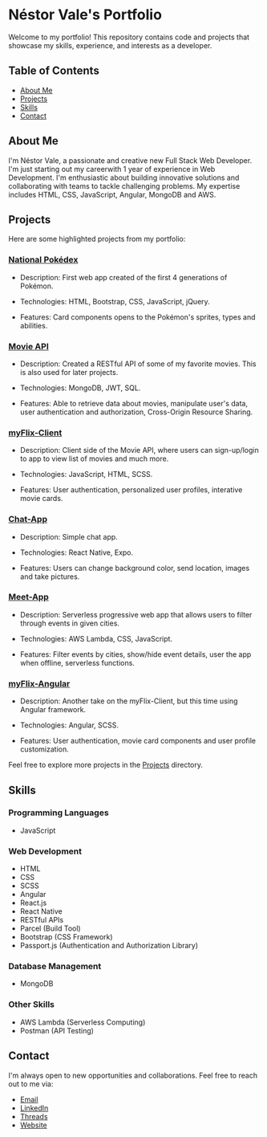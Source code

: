 # Néstor Vale's Portfolio

Welcome to my portfolio! This repository contains code and projects that showcase my skills, experience, and interests as a developer.

## Table of Contents
- [About Me](#about-me)
- [Projects](#projects)
- [Skills](#skills)
- [Contact](#contact)

## About Me

I'm Néstor Vale, a passionate and creative new Full Stack Web Developer. I'm just starting out my careerwith 1 year of experience in Web Development. I'm enthusiastic about building innovative solutions and collaborating with teams to tackle challenging problems. My expertise includes HTML, CSS, JavaScript, Angular, MongoDB and AWS.

## Projects

Here are some highlighted projects from my portfolio:

### [National Pokédex](https://github.com/nesty11/national-dex)
- Description: First web app created of the first 4 generations of Pokémon.

- Technologies: HTML, Bootstrap, CSS, JavaScript, jQuery.

- Features: Card components opens to the Pokémon's sprites, types and abilities.

### [Movie API](https://github.com/nesty11/movie_api)
- Description: Created a RESTful API of some of my favorite movies. This is also used for later projects.

- Technologies: MongoDB, JWT, SQL.

- Features: Able to retrieve data about movies, manipulate user's data, user authentication and authorization, Cross-Origin Resource Sharing.

### [myFlix-Client](https://github.com/nesty11/myFlix-client)
- Description: Client side of the Movie API, where users can sign-up/login to app to view list of movies and much more.

- Technologies: JavaScript, HTML, SCSS.

- Features: User authentication, personalized user profiles, interative movie cards.

### [Chat-App](https://github.com/nesty11/chat-app)
- Description: Simple chat app.

- Technologies: React Native, Expo.

- Features: Users can change background color, send location, images and take pictures.

### [Meet-App](https://github.com/nesty11/meet)
- Description: Serverless progressive web app that allows users to filter through events in given cities.

- Technologies: AWS Lambda, CSS, JavaScript.

- Features: Filter events by cities, show/hide event details, user the app when offline, serverless functions.

### [myFlix-Angular](https://github.com/nesty11/myFlix-Angular)
- Description: Another take on the myFlix-Client, but this time using Angular framework.

- Technologies: Angular, SCSS.

- Features: User authentication, movie card components and user profile customization.


Feel free to explore more projects in the [Projects](projects) directory.

## Skills

### Programming Languages
- JavaScript

### Web Development
- HTML
- CSS
- SCSS
- Angular
- React.js
- React Native
- RESTful APIs
- Parcel (Build Tool)
- Bootstrap (CSS Framework)
- Passport.js (Authentication and Authorization Library)

### Database Management
- MongoDB

### Other Skills
- AWS Lambda (Serverless Computing)
- Postman (API Testing)

## Contact

I'm always open to new opportunities and collaborations. Feel free to reach out to me via:

- [Email](nvale.code@gmail.com)
- [LinkedIn](https://www.linkedin.com/in/nestor-a-vale)
- [Threads](https://www.threads.net/@webdev.nes)
- [Website](https://nesty11.github.io/nvportfolio-website/)
